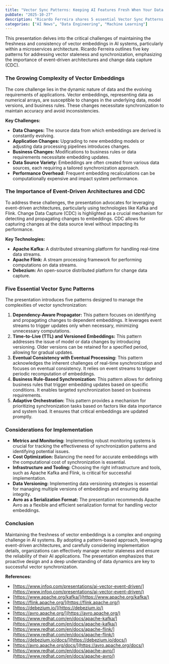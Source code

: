 ```yaml
---
title: "Vector Sync Patterns: Keeping AI Features Fresh When Your Data Changes"
pubDate: "2025-10-27"
description: "Ricardo Ferreira shares 5 essential Vector Sync Patterns designed to solve the complex, multi-dimensional challenges of vector staleness and synchronization in AI-driven microservices. He explains how to leverage event-driven architecture (Kafka/Flink) and CDC to reliably manage data, application, and business-driven changes for architects and senior developers."
categories: ["AI News", "Data Engineering", "Machine Learning"]
---
```


This presentation delves into the critical challenges of maintaining the freshness and consistency of vector embeddings in AI systems, particularly within a microservices architecture. Ricardo Ferreira outlines five key patterns for addressing vector staleness and synchronization, emphasizing the importance of event-driven architectures and change data capture (CDC).

### The Growing Complexity of Vector Embeddings

The core challenge lies in the dynamic nature of data and the evolving requirements of applications. Vector embeddings, representing data as numerical arrays, are susceptible to changes in the underlying data, model versions, and business rules. These changes necessitate synchronization to maintain accuracy and avoid inconsistencies.

**Key Challenges:**

*   **Data Changes:** The source data from which embeddings are derived is constantly evolving.
*   **Application Changes:** Upgrading to new embedding models or adjusting data processing pipelines introduces changes.
*   **Business Changes:** Modifications to business rules or data requirements necessitate embedding updates.
*   **Data Source Variety:** Embeddings are often created from various data sources, each requiring a tailored synchronization approach.
*   **Performance Overhead:** Frequent embedding recalculations can be computationally expensive and impact system performance.

### The Importance of Event-Driven Architectures and CDC

To address these challenges, the presentation advocates for leveraging event-driven architectures, particularly using technologies like Kafka and Flink. Change Data Capture (CDC) is highlighted as a crucial mechanism for detecting and propagating changes to embeddings. CDC allows for capturing changes at the data source level without impacting its performance.

**Key Technologies:**

*   **Apache Kafka:** A distributed streaming platform for handling real-time data streams.
*   **Apache Flink:** A stream processing framework for performing computations on data streams.
*   **Debezium:** An open-source distributed platform for change data capture.

### Five Essential Vector Sync Patterns

The presentation introduces five patterns designed to manage the complexities of vector synchronization:

1.  **Dependency-Aware Propagator:** This pattern focuses on identifying and propagating changes to dependent embeddings. It leverages event streams to trigger updates only when necessary, minimizing unnecessary computations.
2.  **Time-to-Live (TTL) and Versioned Embeddings:** This pattern addresses the issue of model or data changes by introducing versioning. Older versions can be retained for a specified period, allowing for gradual updates.
3.  **Eventual Consistency with Eventual Processing:** This pattern acknowledges the inherent challenges of real-time synchronization and focuses on eventual consistency. It relies on event streams to trigger periodic recomputation of embeddings.
4.  **Business Rule-Based Synchronization:** This pattern allows for defining business rules that trigger embedding updates based on specific conditions. It enables targeted synchronization based on business requirements.
5.  **Adaptive Orchestration:** This pattern provides a mechanism for prioritizing synchronization tasks based on factors like data importance and system load. It ensures that critical embeddings are updated promptly.

### Considerations for Implementation

*   **Metrics and Monitoring:** Implementing robust monitoring systems is crucial for tracking the effectiveness of synchronization patterns and identifying potential issues.
*   **Cost Optimization:** Balancing the need for accurate embeddings with the computational cost of synchronization is essential.
*   **Infrastructure and Tooling:** Choosing the right infrastructure and tools, such as Apache Kafka and Flink, is critical for successful implementation.
*   **Data Versioning:** Implementing data versioning strategies is essential for managing multiple versions of embeddings and ensuring data integrity.
*   **Avro as a Serialization Format:** The presentation recommends Apache Avro as a flexible and efficient serialization format for handling vector embeddings.

### Conclusion

Maintaining the freshness of vector embeddings is a complex and ongoing challenge in AI systems. By adopting a pattern-based approach, leveraging event-driven architectures, and carefully considering implementation details, organizations can effectively manage vector staleness and ensure the reliability of their AI applications. The presentation emphasizes that proactive design and a deep understanding of data dynamics are key to successful vector synchronization.

**References:**

*   [https://www.infoq.com/presentations/ai-vector-event-driven/](https://www.infoq.com/presentations/ai-vector-event-driven/)
*   [https://www.apache.org/kafka/](https://www.apache.org/kafka/)
*   [https://flink.apache.org/](https://flink.apache.org/)
*   [https://debezium.io/](https://debezium.io/)
*   [https://avro.apache.org/](https://avro.apache.org/)
*   [https://www.redhat.com/en/docs/apache-kafka/](https://www.redhat.com/en/docs/apache-kafka/)
*   [https://www.redhat.com/en/docs/apache-flink/](https://www.redhat.com/en/docs/apache-flink/)
*   [https://debezium.io/docs/](https://debezium.io/docs/)
*   [https://avro.apache.org/docs/](https://avro.apache.org/docs/)
*   [https://www.redhat.com/en/docs/apache-avro/](https://www.redhat.com/en/docs/apache-avro/)